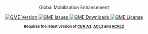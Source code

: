 <p align="center">
    Global Mobilization Enhancement
</p>

<p align="center">
    <a href="https://github.com/vpzbrig21/gme/releases/latest">
        <img src="https://img.shields.io/badge/Version-1.2.0-blue.svg?style=flat-square" alt="GME Version">
    </a>
    <a href="https://github.com/vpzbrig21/gme/issues">
        <img src="https://img.shields.io/github/issues-raw/vpzbrig21/gme.svg?style=flat-square&label=Issues" alt="GME Issues">
    </a>
    <a href="https://github.com/vpzbrig21/gme/releases">
        <img src="https://img.shields.io/github/downloads/vpzbrig21/gme/total.svg?style=flat-square&label=Downloads" alt="GME Downloads">
    </a>
    <a href="https://github.com/vpzbrig21/gme/blob/master/LICENSE">
        <img src="https://img.shields.io/badge/License-APL--SA-red.svg?style=flat-square" alt="GME License">
    </a>
</p>

<p align="center">
    <sup><strong>Requires the latest version of <a href="https://github.com/CBATeam/CBA_A3/releases">CBA A3</a>, <a href="https://github.com/acemod/ACE3/releases">ACE3</a> and <a href="https://github.com/IDI-Systems/acre2/releases">ACRE2</a></strong></sup>
</p>


